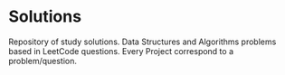 # Solutions
Repository of study solutions.
Data Structures and Algorithms problems based in LeetCode questions.
Every Project correspond to a problem/question.
